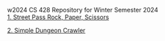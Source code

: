 w2024
CS 428 Repository for Winter Semester 2024  
[1. Street Pass Rock, Paper, Scissors](https://github.com/cs428TAs/f2024/blob/main/Street%20Pass%20Rock%2C%20Paper%2C%20Scissors)

[2. Simple Dungeon Crawler](https://github.com/cs428TAs/f2024/wiki/Simple-Dungeon-Crawler)
